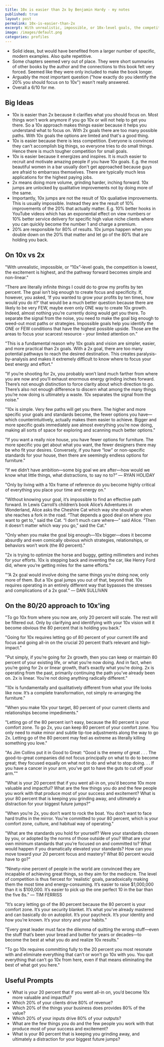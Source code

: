 ```yaml
---
title: 10x is easier than 2x by Benjamin Hardy - my notes
published: true
layout: post
permalink: 10x-is-easier-than-2x
excerpt: With unrealistic, impossible, or 10x-level goals, the competition is lowest, the excitement is highest, and the pathway forward becomes simple and non-linear.
image: /images/default.png
categories: profiles
---
```


* Solid ideas, but would have benefited from a larger number of specific, modern examples. Also quite repetitive.
* Some chapters seemed very out of place. They were short summaries of other books by the author and the connections to this book felt very forced. Seemed like they were only included to make the book longer.
* Arguably the most important question ("how exactly do you identify the 20% you should focus on to 10x") wasn't really answered.
* Overall a 6/10 for me.

## Big Ideas

* 10x is easier than 2x because it clarifies what you should focus on. Most things won't work anymore if you go 10x or will not help to get you there. So a 10x approach makes things easier because it helps you understand what to focus on. With 2x goals there are too many possible paths. With 10x goals the options are limted and that's a good thing.
* 10x is easier because there is less competition. Everyone is convinced they can't accomplish big things, so everyone tries to do small things. Hence there is much tougher competition for small goals.
* 10x is easier because it energizes and inspires. It is much easier to recruit and motivate amazing people if you have 10x goals. E.g. the most beautiful women in a bar usually don't get approached because guys are afraid to embarrass themselves. There are typically much less applications for the highest paying jobs. 
* 2x means doing more volume, grinding harder, inching forward. 10x jumps are unlocked by qualitative improvements not by doing more of the same.
* Importantly, 10x jumps are not the result of 10x qualiative improvements. This is usually impossible. Instead they are the result of 10% improvements of the 20% that actually matter. E.g. 10% better hooks in YouTube videos which has an exponential effect on view numbers or 10% better service delivery for specific high value niche clients where you can quickly become the number 1 and charge a premium.
* 20% are responsible for 80% of results. 10x jumps happen when you double down on the 20% that matter and let go of the 80% that are holding you back.


## On 10x vs 2x

"With unrealistic, impossible, or “10x”-level goals, the competition is lowest, the excitement is highest, and the pathway forward becomes simple and non-linear."

“There are literally infinite things I could do to grow my profits by ten percent. The goal isn’t big enough to create focus and specificity. If, however, you asked, ‘If you wanted to grow your profits by ten times, how would you do it?’ that would be a much better question because there are likely to be very FEW, maybe even only ONE way to create 10x growth. Indeed, almost nothing you’re currently doing would get you there. To separate the signal from the noise, you need to make the goal big enough to weed-out most paths or strategies. Impossible goals help you identify the ONE or FEW conditions that have the highest possible upside. Those are the areas to focus your scarcest resource - your limited attention on.”

"This is a fundamental reason why 10x goals and vision are simpler, easier, and more practical than 2x goals. With a 2x goal, there are too many potential pathways to reach the desired destination. This creates paralysis-by-analysis and makes it extremely difficult to know where to focus your best energy and effort."

"If you’re shooting for 2x, you probably won’t land much farther from where you are now and you’ll exhaust enormous energy grinding inches forward. There’s not enough distinction to force clarity about which direction to go. There’s also not enough difference to discern what among the many things you’re now doing is ultimately a waste. 10x separates the signal from the noise."

"10x is simple. Very few paths will get you there. The higher and more specific your goals and standards become, the fewer options you have—which counterintuitively, actually makes them easier to achieve. Bigger and more specific goals immediately axe almost everything you’re now doing, making all sorts of space for exploring and scanning much better options."

"If you want a really nice house, you have fewer options for furniture. The more specific you get about what you want, the fewer designers there may be who fit your desires. Conversely, if you have “low” or non-specific standards for your house, then there are seemingly endless options for furniture."

“If we didn’t have ambition—some big goal we are after—how would we know what little things, what distractions, to say no to?” — RYAN HOLIDAY

"Only by living with a 10x frame of reference do you become highly critical of everything you place your time and energy on."

"Without knowing your goal, it’s impossible to find an effective path forward. In Lewis Carroll’s children’s book Alice’s Adventures in Wonderland, Alice asks the Cheshire Cat which way she should go when she reaches a fork in the road. “That depends a good deal on where you want to get to,” said the Cat. “I don’t much care where—” said Alice. “Then it doesn’t matter which way you go,” said the Cat."

"Only when you make the goal big enough—10x bigger—does it become absurdly and even comically obvious which strategies, relationships, or behaviors won’t work (the 80 percent)."

"2x is trying to optimize the horse and buggy, getting millimeters and inches for your efforts. 10x is stepping back and inventing the car, like Henry Ford did, where you’re getting miles for the same efforts."

"“A 2x goal would involve doing the same things you’re doing now, only more of them. But a 10x goal jumps you out of that, beyond that. 10x requires operating in an entirely different way that bypasses the stresses and complications of a 2x goal.” — DAN SULLIVAN


## On the 80/20 approach to 10x'ing

"To go 10x from where you now are, only 20 percent will scale. The rest will be filtered out. Only by clarifying and identifying with your 10x vision will it become obvious the 80 percent that is holding you back."

"Going for 10x requires letting go of 80 percent of your current life and focus and going all-in on the crucial 20 percent that’s relevant and high-impact."

"Put simply, if you’re going for 2x growth, then you can keep or maintain 80 percent of your existing life, or what you’re now doing. And in fact, when you’re going for 2x or linear growth, that’s exactly what you’re doing. 2x is operating from the past, primarily continuing the path you’ve already been on. 2x is linear. You’re not doing anything radically different."

"10x is fundamentally and qualitatively different from what your life looks like now. It’s a complete transformation, not simply re-arranging the furniture."

"When you make 10x your target, 80 percent of your current clients and relationships become impediments."

"Letting go of the 80 percent isn’t easy, because the 80 percent is your comfort zone. To go 2x, you can keep 80 percent of your comfort zone. You only need to make minor and subtle tip-toe adjustments along the way to go 2x. Letting go of the 80 percent may feel as extreme as literally killing something you love."

"As Jim Collins put it in Good to Great: “Good is the enemy of great . . . The good-to-great companies did not focus principally on what to do to become great; they focused equally on what not to do and what to stop doing. . . If you have a cancer in your arm, you’ve got to have the guts to cut off your arm.”"

"What is your 20 percent that if you went all-in on, you’d become 10x more valuable and impactful? What are the few things you do and the few people you work with that produce most of your success and excitement? What is your 80 percent that is keeping you grinding away, and ultimately a distraction for your biggest future jumps?"

"When you’re 2x, you don’t want to rock the boat. You don’t want to face hard truths in the mirror. You’re committed to your 80 percent, which is your comfort zone, culture, and habitual way of operating."

"What are the standards you hold for yourself? Were your standards chosen by you, or adopted by the norms of those outside of you? What are your own minimum standards that you’re focused on and committed to? What would happen if you dramatically elevated your standards? How can you move toward your 20 percent focus and mastery? What 80 percent would have to go?"

“Ninety-nine percent of people in the world are convinced they are incapable of achieving great things, so they aim for the mediocre. The level of competition is thus fiercest for ‘realistic’ goals, paradoxically making them the most time and energy-consuming. It’s easier to raise $1,000,000 than it is $100,000. It’s easier to pick up the one perfect 10 in the bar than the five 8s.” — TIM FERRISS

"It’s scary letting go of the 80 percent because the 80 percent is your comfort zone. It’s your security blanket. It’s what you’ve already mastered and can basically do on autopilot. It’s your paycheck. It’s your identity and how you’re known. It’s your story and your habits."

"Every great leader must face the dilemma of quitting the wrong stuff—even the stuff that’s been your bread and butter for years or decades—to become the best at what you do and realize 10x results."

"To go 10x requires committing fully to the 20 percent you most resonate with and eliminate everything that can’t or won’t go 10x with you. You quit everything that can’t go 10x from here, even if that means eliminating the best of what got you here."

## Useful Prompts

* What is your 20 percent that if you went all-in on, you’d become 10x more valuable and impactful? 
* Which 20% of your clients drive 80% of revenue?
* Which 20% of the things your business does provides 80% of the value?
* Which 20% of your inputs drive 80% of your outputs?
* What are the few things you do and the few people you work with that produce most of your success and excitement? 
* What is your 80 percent that is keeping you grinding away, and ultimately a distraction for your biggest future jumps?